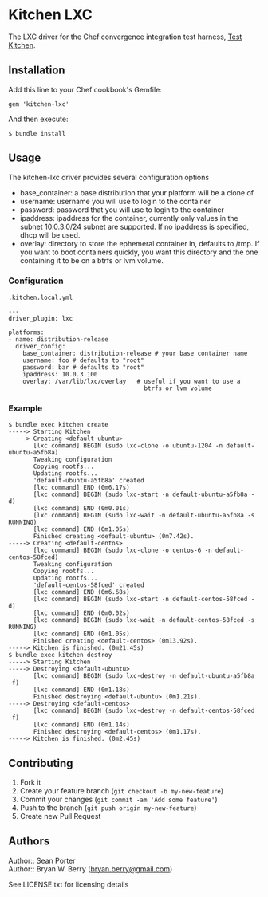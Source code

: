 # Kitchen LXC

The LXC driver for the Chef convergence integration test harness, [Test Kitchen](https://github.com/opscode/test-kitchen/tree/1.0).

## Installation

Add this line to your Chef cookbook's Gemfile:

    gem 'kitchen-lxc'

And then execute:

    $ bundle install

## Usage

The kitchen-lxc driver provides several configuration options

* base_container: a base distribution that your platform will be a
  clone of
* username: username you will use to login to the container
* password: password that you will use to login to the container
* ipaddress: ipaddress for the container, currently only values in the
  subnet 10.0.3.0/24 subnet are supported. If no ipaddress is
  specified, dhcp will be used. 
* overlay: directory to store the ephemeral container in, defaults to
  /tmp. If you want to boot containers quickly, you want this
  directory and the one containing it to be on a btrfs or lvm volume.

### Configuration

`.kitchen.local.yml`

```
---
driver_plugin: lxc

platforms:
- name: distribution-release
  driver_config:
    base_container: distribution-release # your base container name
    username: foo # defaults to "root"
    password: bar # defaults to "root"
    ipaddress: 10.0.3.100
    overlay: /var/lib/lxc/overlay   # useful if you want to use a
                                      btrfs or lvm volume
```

### Example

```
$ bundle exec kitchen create
-----> Starting Kitchen
-----> Creating <default-ubuntu>
       [lxc command] BEGIN (sudo lxc-clone -o ubuntu-1204 -n default-ubuntu-a5fb8a)
       Tweaking configuration
       Copying rootfs...
       Updating rootfs...
       'default-ubuntu-a5fb8a' created
       [lxc command] END (0m6.17s)
       [lxc command] BEGIN (sudo lxc-start -n default-ubuntu-a5fb8a -d)
       [lxc command] END (0m0.01s)
       [lxc command] BEGIN (sudo lxc-wait -n default-ubuntu-a5fb8a -s RUNNING)
       [lxc command] END (0m1.05s)
       Finished creating <default-ubuntu> (0m7.42s).
-----> Creating <default-centos>
       [lxc command] BEGIN (sudo lxc-clone -o centos-6 -n default-centos-58fced)
       Tweaking configuration
       Copying rootfs...
       Updating rootfs...
       'default-centos-58fced' created
       [lxc command] END (0m6.68s)
       [lxc command] BEGIN (sudo lxc-start -n default-centos-58fced -d)
       [lxc command] END (0m0.02s)
       [lxc command] BEGIN (sudo lxc-wait -n default-centos-58fced -s RUNNING)
       [lxc command] END (0m1.05s)
       Finished creating <default-centos> (0m13.92s).
-----> Kitchen is finished. (0m21.45s)
$ bundle exec kitchen destroy
-----> Starting Kitchen
-----> Destroying <default-ubuntu>
       [lxc command] BEGIN (sudo lxc-destroy -n default-ubuntu-a5fb8a -f)
       [lxc command] END (0m1.18s)
       Finished destroying <default-ubuntu> (0m1.21s).
-----> Destroying <default-centos>
       [lxc command] BEGIN (sudo lxc-destroy -n default-centos-58fced -f)
       [lxc command] END (0m1.14s)
       Finished destroying <default-centos> (0m1.17s).
-----> Kitchen is finished. (0m2.45s)
```

## Contributing

1. Fork it
2. Create your feature branch (`git checkout -b my-new-feature`)
3. Commit your changes (`git commit -am 'Add some feature'`)
4. Push to the branch (`git push origin my-new-feature`)
5. Create new Pull Request


## Authors

Author:: Sean Porter  
Author:: Bryan W. Berry (<bryan.berry@gmail.com>)  

See LICENSE.txt for licensing details


